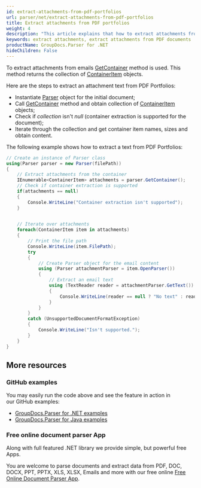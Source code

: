 ```yaml
---
id: extract-attachments-from-pdf-portfolios
url: parser/net/extract-attachments-from-pdf-portfolios
title: Extract attachments from PDF portfolios
weight: 4
description: "This article explains that how to extract attachments from PDF documents"
keywords: extract attachments, extract attachments from PDF documents
productName: GroupDocs.Parser for .NET
hideChildren: False
---
```

To extract attachments from emails [GetContainer](https://reference.groupdocs.com/net/parser/groupdocs.parser/parser/methods/getcontainer) method is used. This method returns the collection of [ContainerItem](https://reference.groupdocs.com/net/parser/groupdocs.parser.data/containeritem) objects.

Here are the steps to extract an attachment text from PDF Portfolios:

*   Instantiate [Parser](https://reference.groupdocs.com/net/parser/groupdocs.parser/parser) object for the initial document;
*   Call [GetContainer](https://reference.groupdocs.com/net/parser/groupdocs.parser/parser/methods/getcontainer) method and obtain collection of [ContainerItem](https://reference.groupdocs.com/net/parser/groupdocs.parser.data/containeritem) objects;
*   Check if *collection* isn't *null* (container extraction is supported for the document);
*   Iterate through the collection and get container item names, sizes and obtain content.

The following example shows how to extract a text from PDF Portfolios:

```csharp
// Create an instance of Parser class
using(Parser parser = new Parser(filePath))
{
    // Extract attachments from the container
    IEnumerable<ContainerItem> attachments = parser.GetContainer();
    // Check if container extraction is supported
    if(attachments == null)
    {
        Console.WriteLine("Container extraction isn't supported");
    }

    
    // Iterate over attachments
    foreach(ContainerItem item in attachments)
    {
		// Print the file path
		Console.WriteLine(item.FilePath);
        try
        {
            // Create Parser object for the email content
            using (Parser attachmentParser = item.OpenParser())
            {
                // Extract an email text
                using (TextReader reader = attachmentParser.GetText())
                {
                    Console.WriteLine(reader == null ? "No text" : reader.ReadToEnd());
                }
            }
        }
        catch (UnsupportedDocumentFormatException)
        {
            Console.WriteLine("Isn't supported.");
        }
	}
}
```

## More resources

### GitHub examples

You may easily run the code above and see the feature in action in our GitHub examples:

*   [GroupDocs.Parser for .NET examples](https://github.com/groupdocs-parser/GroupDocs.Parser-for-.NET)    
*   [GroupDocs.Parser for Java examples](https://github.com/groupdocs-parser/GroupDocs.Parser-for-Java)    

### Free online document parser App

Along with full featured .NET library we provide simple, but powerful free Apps.

You are welcome to parse documents and extract data from PDF, DOC, DOCX, PPT, PPTX, XLS, XLSX, Emails and more with our free online [Free Online Document Parser App](https://products.groupdocs.app/parser).